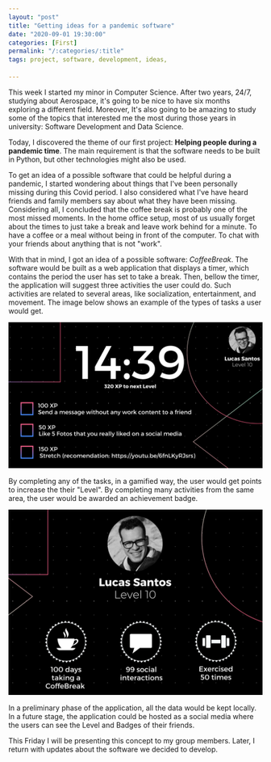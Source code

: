 ```yaml
---
layout: "post"
title: "Getting ideas for a pandemic software"
date: "2020-09-01 19:30:00"
categories: [First]
permalink: "/:categories/:title"
tags: project, software, development, ideas,

---
```


This week I started my minor in Computer Science. After two years, 24/7, studying about Aerospace, it's going to be nice to have six months exploring a different field. Moreover, It's also going to be amazing to study some of the topics that interested me the most during those years in university: Software Development and Data Science.

Today, I discovered the theme of our first project: **Helping people during a pandemic time**. The main requirement is that the software needs to be built in Python, but other technologies might also be used.

To get an idea of a possible software that could be helpful during a pandemic, I started wondering about things that I've been personally missing during this Covid period. I also considered what I've have heard friends and family members say about what they have been missing. Considering all, I concluded that the coffee break is probably one of the most missed moments. In the home office setup, most of us usually forget about the times to just take a break and leave work behind for a minute. To have a coffee or a meal without being in front of the computer. To chat with your friends about anything that is not "work".

With that in mind, I got an idea of a possible software: *CoffeeBreak*. The software would be built as a web application that displays a timer, which contains the period the user has set to take a break. Then, bellow the timer, the application will suggest three activities the user could do. Such activities are related to several areas, like socialization, entertainment, and movement. The image below shows an example of the types of tasks a user would get.


![Badges in the app](/images/appCorona22.png)


By completing any of the tasks, in a gamified way, the user would get points to increase the their "Level". By completing many activities from the same area, the user would be awarded an achievement badge.

![Tasks in the app](/images/appCorona1.png)


In a preliminary phase of the application, all the data would be kept locally. In a future stage, the application could be hosted as a social media where the users can see the Level and Badges of their friends.

This Friday I will be presenting this concept to my group members. Later, I return with updates about the software we decided to develop.
